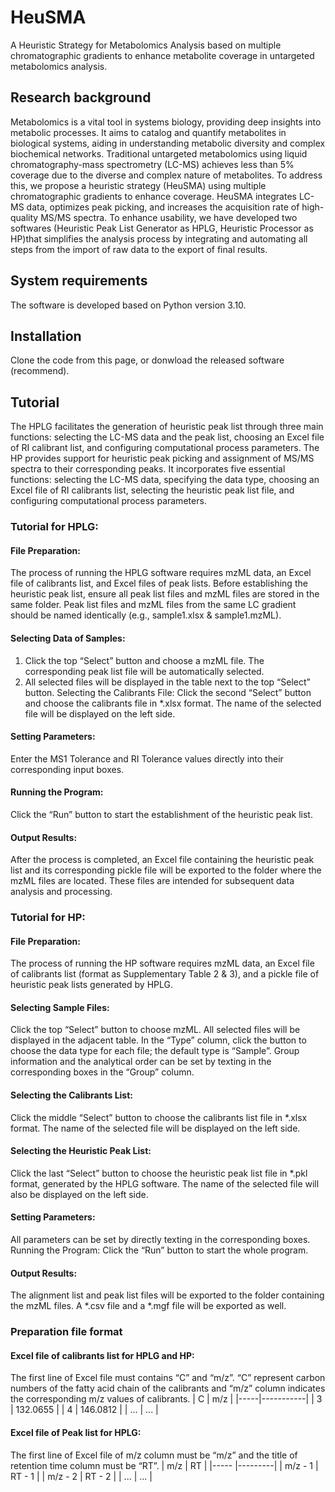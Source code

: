 # HeuSMA
A Heuristic Strategy for Metabolomics Analysis based on multiple chromatographic gradients to enhance metabolite coverage in untargeted metabolomics analysis. 


## Research background
Metabolomics is a vital tool in systems biology, providing deep insights into metabolic processes. It aims to catalog and quantify metabolites in biological systems, aiding in understanding metabolic diversity and complex biochemical networks. Traditional untargeted metabolomics using liquid chromatography-mass spectrometry (LC-MS) achieves less than 5% coverage due to the diverse and complex nature of metabolites. To address this, we propose a heuristic strategy (HeuSMA) using multiple chromatographic gradients to enhance coverage. HeuSMA integrates LC-MS data, optimizes peak picking, and increases the acquisition rate of high-quality MS/MS spectra. To enhance usability, we have developed two softwares (Heuristic Peak List Generator as HPLG, Heuristic Processor as HP)that simplifies the analysis process by integrating and automating all steps from the import of raw data to the export of final results.
## System requirements
The software is developed based on Python version 3.10.
## Installation
Clone the code from this page, or donwload the released software (recommend).

## Tutorial
The HPLG facilitates the generation of heuristic peak list through three main functions: selecting the LC-MS data and the peak list, choosing an Excel file of RI calibrant list, and configuring computational process parameters. 
The HP provides support for heuristic peak picking and assignment of MS/MS spectra to their corresponding peaks. It incorporates five essential functions: selecting the LC-MS data, specifying the data type, choosing an Excel file of RI calibrants list, selecting the heuristic peak list file, and configuring computational process parameters. 

### Tutorial for HPLG:
#### File Preparation: 
The process of running the HPLG software requires mzML data, an Excel file of calibrants list, and Excel files of peak lists. Before establishing the heuristic peak list, ensure all peak list files and mzML files are stored in the same folder. Peak list files and mzML files from the same LC gradient should be named identically (e.g., sample1.xlsx & sample1.mzML).

#### Selecting Data of Samples:
1. Click the top “Select” button and choose a mzML file. The corresponding peak list file will be automatically selected.
2. All selected files will be displayed in the table next to the top “Select” button.
Selecting the Calibrants File:
Click the second “Select” button and choose the calibrants file in *.xlsx format. The name of the selected file will be displayed on the left side.
#### Setting Parameters:
Enter the MS1 Tolerance and RI Tolerance values directly into their corresponding input boxes.
#### Running the Program:
Click the “Run” button to start the establishment of the heuristic peak list.
#### Output Results:
After the process is completed, an Excel file containing the heuristic peak list and its corresponding pickle file will be exported to the folder where the mzML files are located. These files are intended for subsequent data analysis and processing. 
### Tutorial for HP:
#### File Preparation:
The process of running the HP software requires mzML data, an Excel file of calibrants list (format as Supplementary Table 2 & 3), and a pickle file of heuristic peak lists generated by HPLG.
#### Selecting Sample Files:
Click the top “Select” button to choose mzML. All selected files will be displayed in the adjacent table. In the “Type” column, click the button to choose the data type for each file; the default type is “Sample”. Group information and the analytical order can be set by texting in the corresponding boxes in the “Group” column.
#### Selecting the Calibrants List:
Click the middle “Select” button to choose the calibrants list file in *.xlsx format. The name of the selected file will be displayed on the left side.
#### Selecting the Heuristic Peak List:
Click the last “Select” button to choose the heuristic peak list file in *.pkl format, generated by the HPLG software. The name of the selected file will also be displayed on the left side.
#### Setting Parameters:
All parameters can be set by directly texting in the corresponding boxes.
Running the Program:
Click the “Run” button to start the whole program.
#### Output Results:
The alignment list and peak list files will be exported to the folder containing the mzML files. A *.csv file and a *.mgf file will be exported as well.

### Preparation file format
#### Excel file of calibrants list for HPLG and HP:
The first line of Excel file must contains “C” and “m/z”. “C” represent carbon numbers of the fatty acid chain of the calibrants and “m/z” column indicates the corresponding m/z values of calibrants.
| C   | m/z       |
|-----|-----------|
| 3   | 132.0655  |
| 4   | 146.0812  |
| ... | ...       |

#### Excel file of Peak list for HPLG:
The first line of Excel file of m/z column must be “m/z” and the title of retention time column must be “RT”. 
| m/z        | RT      |
|-----       |---------|
| m/z - 1    | RT - 1  |
| m/z - 2    | RT - 2  |
| ...        | ...     |
